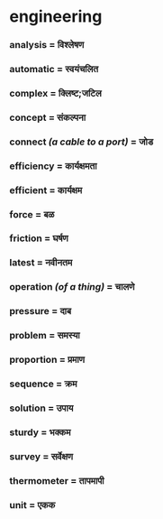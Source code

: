 # engineering

### analysis = विश्लेषण

### automatic = स्वयंचलित

### complex = क्लिष्ट;जटिल

### concept = संकल्पना

### connect *(a cable to a port)* = जोड

### efficiency = कार्यक्षमता

### efficient = कार्यक्षम

### force = बळ

### friction = घर्षण

### latest = नवीनतम

### operation *(of a thing)* = चालणे

### pressure = दाब

### problem = समस्या

### proportion = प्रमाण

### sequence = क्रम

### solution = उपाय

### sturdy = भक्कम

### survey = सर्वेक्षण

### thermometer = तापमापी

### unit = एकक

